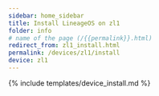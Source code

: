 ```yaml
---
sidebar: home_sidebar
title: Install LineageOS on zl1
folder: info
# name of the page (/{{permalink}}.html)
redirect_from: zl1_install.html
permalink: /devices/zl1/install
device: zl1
---
```

{% include templates/device_install.md %}
